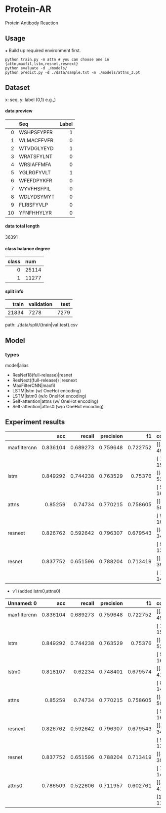 # Protein-AR
Protein Antibody Reaction

## Usage 
⁕ Build up required environment first.

```
python train.py -m attn # you can choose one in {attn,maxfil,lstm,resnet,resnext}  
python evaluate -d ./models/
python predict.py -d ./data/sample.txt -m ./models/attns_3.pt
```


## Dataset
x: seq, y: label (0,1)
e.g.,) 

#### data preview

|       | Seq        |   Label |
|------:|:-----------|--------:|
|     0 | WSHPSFYPFR |       1 |
|     1 | WLMACFFVFR |       0 |
|     2 | WTVDGLYEYD |       1 |
|     3 | WRATSFYLNT |       0 |
|     4 | WRSIAFFMFA |       0 |
|     5 | YGLRGFYVLT |       1 |
|     6 | WFEFDPYKFR |       0 |
|     7 | WYVFHSFPIL |       0 |
|     8 | WDLYDSYMYT |       0 |
|     9 | FLRISFYVLP |       0 |
|    10 | YFNFHHYLYR |       0 |

#### data total length 
36391

#### class balance degree   

|    class   |num        |
|------:|:-----------|
|     0| 25114 |
|     1| 11277 |

#### split info  

|    train   |validation        |   test |
|------:|:-----------|--------:|
|     21834| 7278 |    7279 |

path: ./data/split/{train|val|test}.csv


## Model

### types 

model|alias

- ResNet18(full-release)|resnet
- ResNext((full-release))   |resnext
- MaxFilterCNN|maxfil
- LSTM|lstm   (w/ OneHot encoding)
- LSTM|lstm0  (w/o OneHot encoding) 
- Self-attention|attns (w/ OneHot encoding)
- Self-attention|attns0 (w/o OneHot encoding)



## Experiment results

|              |      acc |   recall |   precision |       f1 | confusion     |       loss |
|:-------------|---------:|---------:|------------:|---------:|:--------------|-----------:|
| maxfiltercnn | 0.836104 | 0.689273 |    0.759648 | 0.722752 | [[4531  492]  | 0.00586439 |
|              |          |          |             |          |  [ 701 1555]] |            |
| lstm         | 0.849292 | 0.744238 |    0.763529 | 0.75376  | [[4503  520]  | 0.00563471 |
|              |          |          |             |          |  [ 577 1679]] |            |
| attns        | 0.85259  | 0.74734  |    0.770215 | 0.758605 | [[4520  503]  | 0.00551119 |
|              |          |          |             |          |  [ 570 1686]] |            |
| resnext      | 0.826762 | 0.592642 |    0.796307 | 0.679543 | [[4681  342]  | 0.00625525 |
|              |          |          |             |          |  [ 919 1337]] |            |
| resnet       | 0.837752 | 0.651596 |    0.788204 | 0.713419 | [[4628  395]  | 0.00599108 |
|              |          |          |             |          |  [ 786 1470]] |            |

- v1 (added lstm0,attns0)

| Unnamed: 0   |      acc |   recall |   precision |       f1 | confusion     |       loss |
|:-------------|---------:|---------:|------------:|---------:|:--------------|-----------:|
| maxfiltercnn | 0.836104 | 0.689273 |    0.759648 | 0.722752 | [[4531  492]  | 0.00586439 |
|              |          |          |             |          |  [ 701 1555]] |            |
| lstm         | 0.849292 | 0.744238 |    0.763529 | 0.75376  | [[4503  520]  | 0.00563471 |
|              |          |          |             |          |  [ 577 1679]] |            |
| lstm0        | 0.818107 | 0.62234  |    0.748401 | 0.679574 | [[4551  472]  | 0.00643181 |
|              |          |          |             |          |  [ 852 1404]] |            |
| attns        | 0.85259  | 0.74734  |    0.770215 | 0.758605 | [[4520  503]  | 0.00551119 |
|              |          |          |             |          |  [ 570 1686]] |            |
| resnext      | 0.826762 | 0.592642 |    0.796307 | 0.679543 | [[4681  342]  | 0.00625525 |
|              |          |          |             |          |  [ 919 1337]] |            |
| resnet       | 0.837752 | 0.651596 |    0.788204 | 0.713419 | [[4628  395]  | 0.00599108 |
|              |          |          |             |          |  [ 786 1470]] |            |
| attns0       | 0.786509 | 0.522606 |    0.711957 | 0.602761 | [[4546  477]  | 0.00712849 |
|              |          |          |             |          |  [1077 1179]] |            |